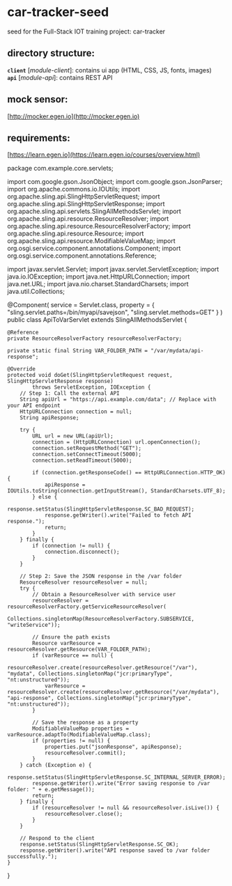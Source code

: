# car-tracker-seed
seed for the Full-Stack IOT training project: car-tracker

## directory structure:

**`client`** [*module-client*]: contains ui app (HTML, CSS, JS, fonts, images)      
**`api`** [*module-api*]: contains REST API

## mock sensor: 
[http://mocker.egen.io](http://mocker.egen.io)

## requirements:
[https://learn.egen.io](https://learn.egen.io/courses/overview.html)


package com.example.core.servlets;

import com.google.gson.JsonObject;
import com.google.gson.JsonParser;
import org.apache.commons.io.IOUtils;
import org.apache.sling.api.SlingHttpServletRequest;
import org.apache.sling.api.SlingHttpServletResponse;
import org.apache.sling.api.servlets.SlingAllMethodsServlet;
import org.apache.sling.api.resource.ResourceResolver;
import org.apache.sling.api.resource.ResourceResolverFactory;
import org.apache.sling.api.resource.Resource;
import org.apache.sling.api.resource.ModifiableValueMap;
import org.osgi.service.component.annotations.Component;
import org.osgi.service.component.annotations.Reference;

import javax.servlet.Servlet;
import javax.servlet.ServletException;
import java.io.IOException;
import java.net.HttpURLConnection;
import java.net.URL;
import java.nio.charset.StandardCharsets;
import java.util.Collections;

@Component(
    service = Servlet.class,
    property = {
        "sling.servlet.paths=/bin/myapi/savejson",
        "sling.servlet.methods=GET"
    }
)
public class ApiToVarServlet extends SlingAllMethodsServlet {

    @Reference
    private ResourceResolverFactory resourceResolverFactory;

    private static final String VAR_FOLDER_PATH = "/var/mydata/api-response";

    @Override
    protected void doGet(SlingHttpServletRequest request, SlingHttpServletResponse response)
            throws ServletException, IOException {
        // Step 1: Call the external API
        String apiUrl = "https://api.example.com/data"; // Replace with your API endpoint
        HttpURLConnection connection = null;
        String apiResponse;

        try {
            URL url = new URL(apiUrl);
            connection = (HttpURLConnection) url.openConnection();
            connection.setRequestMethod("GET");
            connection.setConnectTimeout(5000);
            connection.setReadTimeout(5000);

            if (connection.getResponseCode() == HttpURLConnection.HTTP_OK) {
                apiResponse = IOUtils.toString(connection.getInputStream(), StandardCharsets.UTF_8);
            } else {
                response.setStatus(SlingHttpServletResponse.SC_BAD_REQUEST);
                response.getWriter().write("Failed to fetch API response.");
                return;
            }
        } finally {
            if (connection != null) {
                connection.disconnect();
            }
        }

        // Step 2: Save the JSON response in the /var folder
        ResourceResolver resourceResolver = null;
        try {
            // Obtain a ResourceResolver with service user
            resourceResolver = resourceResolverFactory.getServiceResourceResolver(
                    Collections.singletonMap(ResourceResolverFactory.SUBSERVICE, "writeService"));

            // Ensure the path exists
            Resource varResource = resourceResolver.getResource(VAR_FOLDER_PATH);
            if (varResource == null) {
                resourceResolver.create(resourceResolver.getResource("/var"), "mydata", Collections.singletonMap("jcr:primaryType", "nt:unstructured"));
                varResource = resourceResolver.create(resourceResolver.getResource("/var/mydata"), "api-response", Collections.singletonMap("jcr:primaryType", "nt:unstructured"));
            }

            // Save the response as a property
            ModifiableValueMap properties = varResource.adaptTo(ModifiableValueMap.class);
            if (properties != null) {
                properties.put("jsonResponse", apiResponse);
                resourceResolver.commit();
            }
        } catch (Exception e) {
            response.setStatus(SlingHttpServletResponse.SC_INTERNAL_SERVER_ERROR);
            response.getWriter().write("Error saving response to /var folder: " + e.getMessage());
            return;
        } finally {
            if (resourceResolver != null && resourceResolver.isLive()) {
                resourceResolver.close();
            }
        }

        // Respond to the client
        response.setStatus(SlingHttpServletResponse.SC_OK);
        response.getWriter().write("API response saved to /var folder successfully.");
    }
}
